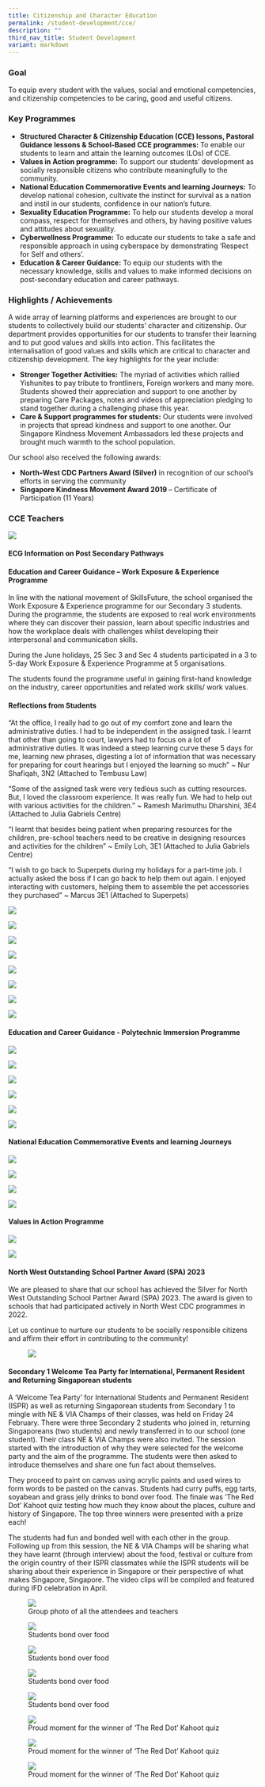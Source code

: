 ```yaml
---
title: Citizenship and Character Education
permalink: /student-development/cce/
description: ""
third_nav_title: Student Development
variant: markdown
---
```

### Goal

To equip every student with the values, social and emotional competencies, and citizenship competencies to be caring, good and useful citizens.

### Key Programmes

* <b>Structured Character &amp; Citizenship Education (CCE) lessons, Pastoral Guidance lessons &amp; School-Based CCE programmes: </b>To enable our students to learn and attain the learning outcomes (LOs) of CCE.
* <b>Values in Action programme:</b> To support our students’ development as socially responsible citizens who contribute meaningfully to the community.
* <b>National Education Commemorative Events and learning Journeys:</b> To develop national cohesion, cultivate the instinct for survival as a nation and instil in our students, confidence in our nation’s future.
* <b>Sexuality Education Programme:</b> To help our students develop a moral compass, respect for themselves and others, by having positive values and attitudes about sexuality.
* <b>Cyberwellness Programme:</b> To educate our students to take a safe and responsible approach in using cyberspace by demonstrating ‘Respect for Self and others’.
* <b>Education &amp; Career Guidance:</b> To equip our students with the necessary knowledge, skills and values to make informed decisions on post-secondary education and career pathways.

### Highlights / Achievements

A wide array of learning platforms and experiences are brought to our students to collectively build our students’ character and citizenship. Our department provides opportunities for our students to transfer their learning and to put good values and skills into action. This facilitates the internalisation of good values and skills which are critical to character and citizenship development. The key highlights for the year include:

* <b>Stronger Together Activities:</b> The myriad of activities which rallied Yishunites to pay tribute to frontliners, Foreign workers and many more. Students showed their appreciation and support to one another by preparing Care Packages, notes and videos of appreciation pledging to stand together during a challenging phase this year.
* <b>Care &amp; Support programmes for students:</b> Our students were involved in projects that spread kindness and support to one another. Our Singapore Kindness Movement Ambassadors led these projects and brought much warmth to the school population.

Our school also received the following awards:

* <b>North-West CDC Partners Award (Silver)</b> in recognition of our school’s efforts in serving the community
* <b>Singapore Kindness Movement Award 2019 </b>– Certificate of Participation (11 Years)

### CCE Teachers

![](/images/StudDevelopment/CCE/Character___Citizenship_Education_1576.jpg)

#### ECG Information on Post Secondary Pathways


#### Education and Career Guidance – Work Exposure &amp; Experience Programme 

In line with the national movement of SkillsFuture, the school organised the  Work Exposure &amp; Experience programme for our Secondary 3 students. During the programme, the students are exposed to real work environments where they can discover their passion, learn about specific industries and how the workplace deals with challenges whilst developing their interpersonal and communication skills.

During the June holidays, 25 Sec 3 and Sec 4 students participated in a 3 to 5-day Work Exposure &amp; Experience Programme at 5 organisations. 

The students found the programme useful in gaining first-hand knowledge on the industry, career opportunities and related work skills/ work values. 


#### Reflections from Students

“At the office, I really had to go out of my comfort zone and learn the administrative duties. I had to be independent in the assigned task. I learnt that other than going to court, lawyers had to focus on a lot of administrative duties. It was indeed a steep learning curve these 5 days for me, learning new phrases, digesting a lot of information that was necessary for preparing for court hearings but I enjoyed the learning so much”  ~ Nur Shafiqah, 3N2 (Attached to Tembusu Law)

“Some of the assigned task were very tedious such as cutting resources. But, I loved the classroom experience. It was really fun. We had to help out with various activities for the children.” ~ Ramesh Marimuthu Dharshini, 3E4 (Attached to Julia Gabriels Centre)

“I learnt that besides being patient when preparing resources for the children, pre-school teachers need to be creative in designing resources and activities for the children” ~ Emily Loh, 3E1 (Attached to Julia Gabriels Centre)

“I wish to go back to Superpets during my holidays for a part-time job. I actually asked the boss if I can go back to help them out again. I enjoyed interacting with customers, helping them to assemble the pet accessories they purchased” ~  Marcus 3E1 (Attached to Superpets)

![](/images/StudDevelopment/CCE/2023/slide1.png)

![](/images/StudDevelopment/CCE/2023/slide2.png)

![](/images/StudDevelopment/CCE/2023/slide3.png)

![](/images/StudDevelopment/CCE/2023/slide4.png)

![](/images/StudDevelopment/CCE/2023/slide5.png)

![](/images/StudDevelopment/CCE/2023/slide6.png)

![](/images/StudDevelopment/CCE/2023/slide7.png)

![](/images/StudDevelopment/CCE/2023/slide8.png)


#### Education and Career Guidance - Polytechnic Immersion Programme

![](/images/StudDevelopment/CCE/2023/slide1_ecg.jpg)

![](/images/StudDevelopment/CCE/2023/slide2_ecg.jpg)

![](/images/StudDevelopment/CCE/2023/slide3_ecg.JPG)

![](/images/StudDevelopment/CCE/2023/slide4_ecg.jpg)

![](/images/StudDevelopment/CCE/2023/slide5_ecg.jpg)

![](/images/StudDevelopment/CCE/2023/slide6_ecg.jpg)


#### National Education Commemorative Events and learning Journeys 

![](/images/StudDevelopment/CCE/2023/slide1_ne.JPG)

![](/images/StudDevelopment/CCE/2023/slide3_ne.JPG)

![](/images/StudDevelopment/CCE/2023/slide4_ne.JPG)

![](/images/StudDevelopment/CCE/2023/slide2_ne.JPG)


#### Values in Action Programme

![](/images/StudDevelopment/CCE/2023/slide1_via.JPG)

![](/images/StudDevelopment/CCE/2023/slide2_via.JPG)


#### North West Outstanding School Partner Award (SPA) 2023
We are pleased to share that our school has achieved the Silver for North West Outstanding School Partner Award (SPA) 2023. The award is given to schools that had participated actively in North West CDC programmes in 2022.

Let us continue to nurture our students to be socially responsible citizens and affirm their effort in contributing to the community!

<figure><img src="/images/StudDevelopment/CCE/CCE-2.png"></figure>


#### Secondary 1 Welcome Tea Party for International, Permanent Resident and Returning Singaporean students

A ‘Welcome Tea Party’ for International Students and Permanent Resident (ISPR) as well as returning Singaporean students from Secondary 1 to mingle with NE &amp; VIA Champs of their classes, was held on Friday 24 February. There were three Secondary 2 students who joined in, returning Singaporeans (two students) and newly transferred in to our school (one student). Their class NE &amp; VIA Champs were also invited. 
The session started with the introduction of why they were selected for the welcome party and the aim of the programme. The students were then asked to introduce themselves and share one fun fact about themselves. 

They proceed to paint on canvas using acrylic paints and used wires to form words to be pasted on the canvas. Students had curry puffs, egg tarts, soyabean and grass jelly drinks to bond over food. The finale was ‘The Red Dot’ Kahoot quiz testing how much they know about the places, culture and history of Singapore. The top three winners were presented with a prize each!  

The students had fun and bonded well with each other in the group. Following up from this session, the NE &amp; VIA Champs will be sharing what they have learnt (through interview) about the food, festival or culture from the origin country of their ISPR classmates while the ISPR students will be sharing about their experience in Singapore or their perspective of what makes Singapore, Singapore. The video clips will be compiled and featured during IFD celebration in April.

<figure><img src="/images/StudDevelopment/CCE/Photo%201_Group%20photo%20with%20art%20creations.jpeg"><figcaption>Group photo of all the attendees and teachers</figcaption></figure>

<figure><img src="/images/StudDevelopment/CCE/Photo%202_Bond%20over%20food%201.jpeg"><figcaption>Students bond over food</figcaption></figure>

<figure><img src="/images/StudDevelopment/CCE/Photo%203_Bond%20over%20food%202.jpeg"><figcaption>Students bond over food</figcaption></figure>


<figure><img src="/images/StudDevelopment/CCE/Photo%204_Bond%20over%20food%203.jpeg"><figcaption>Students bond over food</figcaption></figure>

<figure><img src="/images/StudDevelopment/CCE/Photo%205_Bond%20over%20food%204.jpeg"><figcaption>Students bond over food</figcaption></figure>

<figure><img src="/images/StudDevelopment/CCE/Photo%206_Kahoot%20Quiz%202.jpeg"><figcaption>Proud moment for the winner of ‘The Red Dot’ Kahoot quiz</figcaption></figure>


<figure><img src="/images/StudDevelopment/CCE/Photo%207_Kahoot%20Quiz%201.jpeg"><figcaption>Proud moment for the winner of ‘The Red Dot’ Kahoot quiz</figcaption></figure>


<figure><img src="/images/StudDevelopment/CCE/Photo%208_Kahoot%20Quiz%203.jpeg"><figcaption>Proud moment for the winner of ‘The Red Dot’ Kahoot quiz</figcaption></figure>